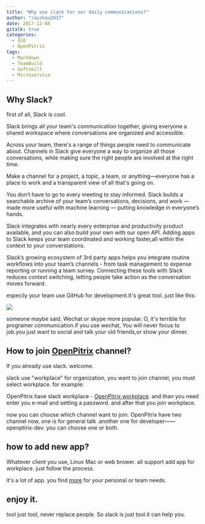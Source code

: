 ```yaml
---
title: "Why use slack for our daily communications?"
author: "rayzhou2017"
date: 2017-12-08
gitalk: true
categories:
  - 日志
  - OpenPitrix
tags:
  - Markdown
  - TeamBuild
  - Softskill
  - Microservice
---
```


## Why Slack?

first of all, Slack is cool.

Slack brings all your team's communication together, giving everyone a shared workspace where conversations are organized and accessible.

Across your team, there's a range of things people need to communicate about. Channels in Slack give everyone a way to organize all those conversations, while making sure the right people are involved at the right time.

Make a channel for a project, a topic, a team, or anything—everyone has a place to work and a transparent view of all that's going on.

You don’t have to go to every meeting to stay informed. Slack builds a searchable archive of your team’s conversations, decisions, and work — made more useful with machine learning — putting knowledge in everyone’s hands.

Slack integrates with nearly every enterprise and productivity product available, and you can also build your own with our open API. Adding apps to Slack keeps your team coordinated and working faster,all within the context to your converstations.

Slack’s growing ecosystem of 3rd party apps helps you integrate routine workflows into your team’s channels - from task management to expense reporting or running a team survey. Connecting these tools with Slack reduces context switching, letting people take action as the conversation moves forward.

especily your team use GitHub for development.It's great tool. just like this:

![](https://a.slack-edge.com/04589/marketing/img/referral/desktop/workflow-ui-1.png)

someone maybe said, Wechat or skype more popular. O, it's terrible for programer communication.if you use wechat, You will never focus to job.you just want to social and talk your old friends,or show your dinner.


## How to join [OpenPitrix](http://openpitrix.slack.com) channel?

If you already use slack. welcome.

slack use "workplace" for organization, you want to join channel, you must select workplace. for example:

OpenPitrix have slack workplace - [OpenPitrix workplace](http://openpitrix.slack.com). and than you need enter you e-mail and setting a password. and after that you join workplace.

now you can choose which channel want to join. OpenPitrix have two channel now, one is for general talk .another one for developer—— openptirix-dev. you can choose one or both.


## how to add new app?

Whatever client you use, Linux Mac or web brower. all support add app for workplace. just follow the process.

it's a lot of app. you find [more](https://openpitrix.slack.com/apps) for your personal or team needs.

## enjoy it.

tool just tool, never replace people. So slack is just tool.it can help you.  
